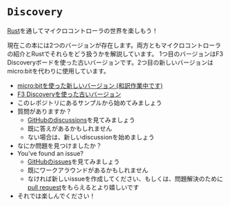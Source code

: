 # `Discovery`

<!--
Discover the world of microcontrollers through [Rust](https://www.rust-lang.org/)!
-->

[Rust](https://www.rust-lang.org/)を通してマイクロコントローラの世界を楽しもう！

<!--
There are currently two versions of this book. The first is older and uses an
F3 Discovery circuit board to introduce you to microcontrollers and Rust, while
the second is newer and uses a micro:bit circuit board instead.
-->

現在この本には2つのバージョンが存在します。両方ともマイクロコントローラの紹介とRustでそれらをどう扱うかを解説しています。
1つ目のバージョンはF3 Discoveryボードを使った古いバージョンです。2つ目の新しいバージョンはmicro:bitを代わりに使用しています。

<!--
- [Read the newer book, using a micro:bit](https://docs.rust-embedded.org/discovery/microbit)
- [Read the older book, using an F3 discovery board](https://docs.rust-embedded.org/discovery/f3discovery)
- Start working on the examples from this repository
- You've got questions?
    - Have a look at our [discussions section on
      GitHub](https://github.com/rust-embedded/discovery/discussions)
    - Maybe it has already been answered
    - If not, start a new discussion
- You've found an issue?
    - Have a look at our [issues on
      GitHub](https://github.com/rust-embedded/discovery/issues)
    - Maybe there is already a workaround
    - If not, please open a new one - or even better - a [pull
      request](https://github.com/rust-embedded/discovery/pulls) for solving
      it
- Have fun and enjoy!
-->

- [micro:bitを使った新しいバージョン (和訳作業中です)](https://tomoyuki-nakabayashi.github.io/discovery/microbit)
- [F3 Discoveryを使った古いバージョン](https://tomoyuki-nakabayashi.github.io/discovery/f3discovery)
- このレポジトリにあるサンプルから始めてみましょう
- 質問がありますか？
    - [GitHubのdiscussions](https://github.com/rust-embedded/discovery/discussions)を見てみましょう
    - 既に答えがあるかもしれません
    - ない場合は、新しいdiscussionを始めましょう
- なにか問題を見つけましたか？
- You've found an issue?
    - [GitHubのissues](https://github.com/rust-embedded/discovery/issues)を見てみましょう
    - 既にワークアラウンドがあるかもしれません
    - なければ新しいissueを作成してください、もしくは、問題解決のために[pull
      request](https://github.com/rust-embedded/discovery/pulls)をもらえるとより嬉しいです
- それでは楽しんでください！
